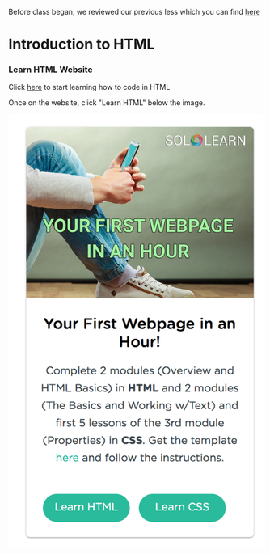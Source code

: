 Before class began, we reviewed our previous less which you can find [here](https://github.com/tdillman-taxslayer/girlswhocode/session_02.md)


# Introduction to HTML

### Learn HTML Website

Click [here](https://hourofcode.com/soloweb) to start learning how to code in HTML

Once on the website, click "Learn HTML" below the image. 

![hour_of_code](https://github.com/tdillman-taxslayer/girlswhocode/blob/master/screenshots/soloweb_splash.png)
